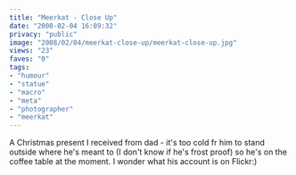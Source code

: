 ```yaml
---
title: "Meerkat - Close Up"
date: "2008-02-04 16:09:32"
privacy: "public"
image: "2008/02/04/meerkat-close-up/meerkat-close-up.jpg"
views: "23"
faves: "0"
tags:
- "humour"
- "statue"
- "macro"
- "meta"
- "photographer"
- "meerkat"
---
```

A Christmas present I received from dad - it's too cold fr him to stand outside where he's meant to (I don't know if he's frost proof) so he's on the coffee table at the moment. I wonder what his account is on Flickr:)
